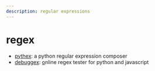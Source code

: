 ```yaml
---
description: regular expressions
---
```


# regex

* [pythex](https://pythex.org/): a python regular expression composer
* [debuggex](https://www.debuggex.com/): [o](https://www.debuggex.com/)nline regex tester for python and javascript

